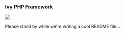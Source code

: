 ### Ivy PHP Framework

<img src="https://travis-ci.org/serenitym/ivy-framework.png">

Please stand by while we're writing a cool README file...
